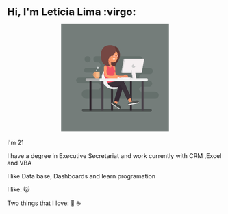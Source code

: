 <p align="center"> 
<p><font size="5"><b>Hi, I'm Letícia Lima 
:virgo:</b></font></p>

<p align="center"> 
<img src="https://github.com/Letiiciia/Letiiciia/blob/master/Imagem/day.png" height="50%" width ="50%">

</p>
I'm 21

I have a degree in Executive Secretariat and work currently with CRM ,Excel and VBA

I like Data base, Dashboards and learn programation

I like:
:cat:

Two things that I love:
:beer:
:coffee:


